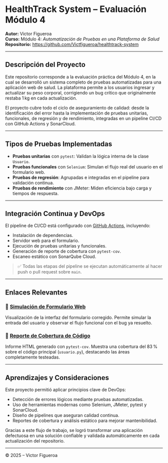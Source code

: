 # HealthTrack System – Evaluación Módulo 4

**Autor:** Victor Figueroa  
**Curso:** Módulo 4: *Automatización de Pruebas en una Plataforma de Salud*  
**Repositorio:** https://github.com/Victfigueroa/healthtrack-system  

---

## Descripción del Proyecto

Este repositorio corresponde a la evaluación práctica del Módulo 4, en la cual se desarrolló un sistema completo de pruebas automatizadas para una aplicación web de salud. La plataforma permite a los usuarios ingresar y actualizar su peso corporal, corrigiendo un bug crítico que originalmente restaba 1 kg en cada actualización.

El proyecto cubre todo el ciclo de aseguramiento de calidad: desde la identificación del error hasta la implementación de pruebas unitarias, funcionales, de regresión y de rendimiento, integradas en un pipeline CI/CD con GitHub Actions y SonarCloud.

---

## Tipos de Pruebas Implementadas

- **Pruebas unitarias** con `pytest`: Validan la lógica interna de la clase `Usuario`.
- **Pruebas funcionales** con `Selenium`: Simulan el flujo real del usuario en el formulario web.
- **Pruebas de regresión**: Agrupadas e integradas en el pipeline para validación continua.
- **Pruebas de rendimiento** con JMeter: Miden eficiencia bajo carga y tiempos de respuesta.

---

## Integración Continua y DevOps

El pipeline de CI/CD está configurado con [GitHub Actions](.github/workflows/ci-cd-healthtrack.yml), incluyendo:

- Instalación de dependencias.
- Servidor web para el formulario.
- Ejecución de pruebas unitarias y funcionales.
- Generación de reporte de cobertura con `pytest-cov`.
- Escaneo estático con SonarQube Cloud.

> ✅ Todas las etapas del pipeline se ejecutan automáticamente al hacer push o pull request sobre `main`.

---

## Enlaces Relevantes

### 🔗 [Simulación de Formulario Web](https://victfigueroa.github.io/healthtrack-system/)  
Visualización de la interfaz del formulario corregido. Permite simular la entrada del usuario y observar el flujo funcional con el bug ya resuelto.

### 🔗 [Reporte de Cobertura de Código](https://victfigueroa.github.io/healthtrack-system/coverage/)  
Informe HTML generado con `pytest-cov`. Muestra una cobertura del 83 % sobre el código principal (`usuario.py`), destacando las áreas completamente testeadas.

---

## Aprendizajes y Consideraciones

Este proyecto permitió aplicar principios clave de DevOps:

- Detección de errores lógicos mediante pruebas automatizadas.
- Uso de herramientas modernas como Selenium, JMeter, pytest y SonarCloud.
- Diseño de pipelines que aseguran calidad continua.
- Reportes de cobertura y análisis estático para mejorar mantenibilidad.

Gracias a este flujo de trabajo, se logró transformar una aplicación defectuosa en una solución confiable y validada automáticamente en cada actualización del repositorio.

---

© 2025 – Victor Figueroa
